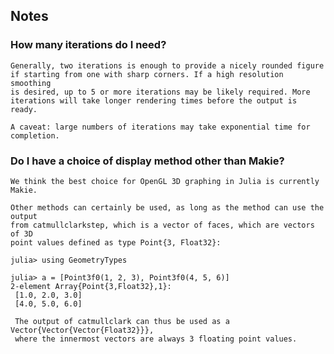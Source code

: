 
## Notes

### How many iterations do I need?

    Generally, two iterations is enough to provide a nicely rounded figure
    if starting from one with sharp corners. If a high resolution smoothing
    is desired, up to 5 or more iterations may be likely required. More
    iterations will take longer rendering times before the output is ready.

    A caveat: large numbers of iterations may take exponential time for completion.


### Do I have a choice of display method other than Makie?

    We think the best choice for OpenGL 3D graphing in Julia is currently Makie.

    Other methods can certainly be used, as long as the method can use the output
    from catmullclarkstep, which is a vector of faces, which are vectors of 3D
    point values defined as type Point{3, Float32}:

    julia> using GeometryTypes

    julia> a = [Point3f0(1, 2, 3), Point3f0(4, 5, 6)]
    2-element Array{Point{3,Float32},1}:
     [1.0, 2.0, 3.0]
     [4.0, 5.0, 6.0]

     The output of catmullclark can thus be used as a Vector{Vector{Vector{Float32}}},
     where the innermost vectors are always 3 floating point values.

